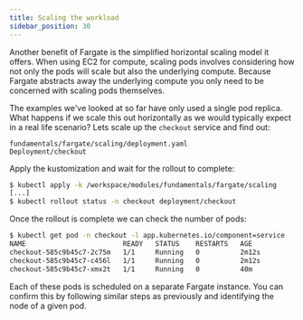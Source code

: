 ```yaml
---
title: Scaling the workload
sidebar_position: 30
---
```


Another benefit of Fargate is the simplified horizontal scaling model it offers. When using EC2 for compute, scaling pods involves considering how not only the pods will scale but also the underlying compute. Because Fargate abstracts away the underlying compute you only need to be concerned with scaling pods themselves.

The examples we've looked at so far have only used a single pod replica. What happens if we scale this out horizontally as we would typically expect in a real life scenario? Lets scale up the `checkout` service and find out:

```kustomization
fundamentals/fargate/scaling/deployment.yaml
Deployment/checkout
```

Apply the kustomization and wait for the rollout to complete:

```bash
$ kubectl apply -k /workspace/modules/fundamentals/fargate/scaling
[...]
$ kubectl rollout status -n checkout deployment/checkout
```

Once the rollout is complete we can check the number of pods:

```bash
$ kubectl get pod -n checkout -l app.kubernetes.io/component=service
NAME                        READY   STATUS    RESTARTS   AGE
checkout-585c9b45c7-2c75m   1/1     Running   0          2m12s
checkout-585c9b45c7-c456l   1/1     Running   0          2m12s
checkout-585c9b45c7-xmx2t   1/1     Running   0          40m
```

Each of these pods is scheduled on a separate Fargate instance. You can confirm this by following similar steps as previously and identifying the node of a given pod.